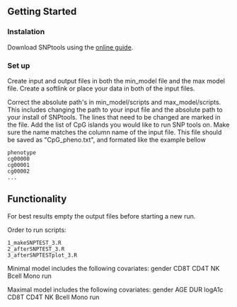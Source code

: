 ## Getting Started

### Instalation
Download SNPtools using the [online guide](https://www.well.ox.ac.uk/~gav/snptest/#download).

### Set up
Create input and output files in both the min_model file and the max model file. Create a softlink or place your data in both of the input files.

Correct the absolute path's in min_model/scripts and max_model/scripts. This includes changing the path to your input file and the absolute path to your install of SNPtools. The lines that need to be changed are marked in the file. Add the list of CpG islands you would like to run SNP tools on. Make sure the name matches the column name of the input file. This file should be saved as "CpG_pheno.txt", and formated like the example bellow
````
phenotype
cg00000
cg00001
cg00002
...
````

## Functionality
For best results empty the output files before starting a new run.

Order to run scripts:
````
1_makeSNPTEST_3.R
2_afterSNPTEST_3.R
3_afterSNPTESTplot_3.R
````

Minimal model includes the following covariates: gender CD8T CD4T NK Bcell Mono run

Maximal model includes the following covariates: gender AGE DUR logA1c CD8T CD4T NK Bcell Mono run
